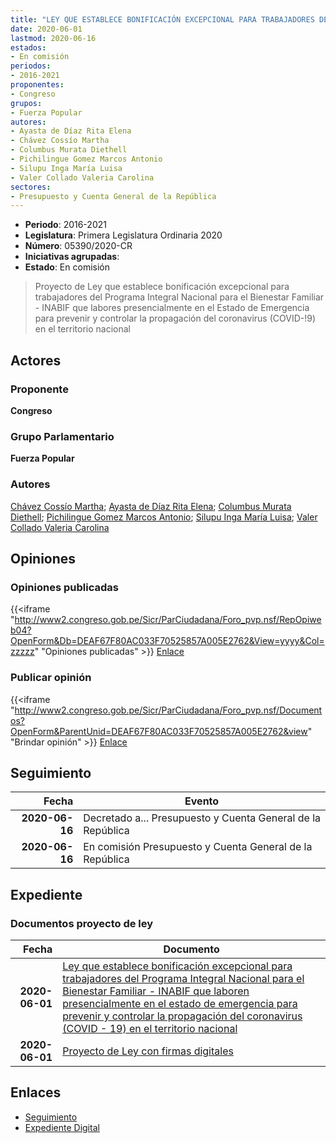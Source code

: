 ```yaml
---
title: "LEY QUE ESTABLECE BONIFICACIÓN EXCEPCIONAL PARA TRABAJADORES DEL PROGRAMA INTEGRAL NACIONAL PARA EL BIENESTAR FAMILIAR - INABIF QUE LABORES PRESENCIALMENTE EN EL ESTADO DE EMERGENCIA PARA PREVENIR Y CONTROLAR LA PROPAGACIÓN DEL CORONAVIRUS (COVID-19) EN EL TERRITORIO NACIONAL"
date: 2020-06-01
lastmod: 2020-06-16
estados:
- En comisión
periodos:
- 2016-2021
proponentes:
- Congreso
grupos:
- Fuerza Popular
autores:
- Ayasta de Díaz Rita Elena
- Chávez Cossío Martha
- Columbus Murata Diethell
- Pichilingue Gomez Marcos Antonio
- Silupu Inga María Luisa
- Valer Collado Valeria Carolina
sectores:
- Presupuesto y Cuenta General de la República
---
```

- **Periodo**: 2016-2021
- **Legislatura**: Primera Legislatura Ordinaria 2020
- **Número**: 05390/2020-CR
- **Iniciativas agrupadas**: 
- **Estado**: En comisión

> Proyecto de Ley que establece bonificación excepcional para trabajadores del Programa Integral Nacional para el Bienestar Familiar - INABIF que labores presencialmente en el Estado de Emergencia para prevenir y controlar la propagación del coronavirus (COVID-!9) en el territorio nacional


## Actores

### Proponente

**Congreso**

### Grupo Parlamentario

**Fuerza Popular**

### Autores

[Chávez Cossío Martha](mailto:mailto:mchavez@congreso.gob.pe); [Ayasta de Díaz Rita Elena](mailto:mailto:rayasta@congreso.gob.pe); [Columbus Murata Diethell](mailto:mailto:dcolumbus@congreso.gob.pe); [Pichilingue Gomez Marcos Antonio](mailto:mailto:mpichilingue@congreso.gob.pe); [Silupu Inga María Luisa](mailto:mailto:msilupu@congreso.gob.pe); [Valer Collado Valeria Carolina](mailto:mailto:vvaler@congreso.gob.pe)

## Opiniones

### Opiniones publicadas

{{<iframe "http://www2.congreso.gob.pe/Sicr/ParCiudadana/Foro_pvp.nsf/RepOpiweb04?OpenForm&Db=DEAF67F80AC033F70525857A005E2762&View=yyyy&Col=zzzzz" "Opiniones publicadas" >}}
[Enlace](http://www2.congreso.gob.pe/Sicr/ParCiudadana/Foro_pvp.nsf/RepOpiweb04?OpenForm&Db=DEAF67F80AC033F70525857A005E2762&View=yyyy&Col=zzzzz)

### Publicar opinión

{{<iframe "http://www2.congreso.gob.pe/Sicr/ParCiudadana/Foro_pvp.nsf/Documentos?OpenForm&ParentUnid=DEAF67F80AC033F70525857A005E2762&view" "Brindar opinión" >}}
[Enlace](http://www2.congreso.gob.pe/Sicr/ParCiudadana/Foro_pvp.nsf/Documentos?OpenForm&ParentUnid=DEAF67F80AC033F70525857A005E2762&view)


## Seguimiento

| Fecha | Evento |
|------:|--------|
| **2020-06-16** | Decretado a... Presupuesto y Cuenta General de la República |
| **2020-06-16** | En comisión Presupuesto y Cuenta General de la República |

## Expediente

### Documentos proyecto de ley

| Fecha | Documento |
|------:|-----------|
| **2020-06-01** | [Ley que establece bonificación excepcional para trabajadores del Programa Integral Nacional para el Bienestar Familiar - INABIF que laboren presencialmente en el estado de emergencia para prevenir y controlar la propagación del coronavirus (COVID - 19) en el territorio nacional](http://www.leyes.congreso.gob.pe/Documentos/2016_2021/Proyectos_de_Ley_y_de_Resoluciones_Legislativas/PL05390_20200601.pdf) |
| **2020-06-01** | [Proyecto de Ley con firmas digitales](http://www.leyes.congreso.gob.pe/Documentos/2016_2021/Proyectos_de_Ley_y_de_Resoluciones_Legislativas/Proyectos_Firmas_digitales/PL05390.pdf) |

## Enlaces

- [Seguimiento](http://www2.congreso.gob.pe/Sicr/TraDocEstProc/CLProLey2016.nsf/f7fff46988ca05b1052578e100829cc7/d75affd416a8f79f0525857a0074f7c1?OpenDocument)
- [Expediente Digital](http://www2.congreso.gob.pe/Sicr/TraDocEstProc/Expvirt_2011.nsf/visbusqptramdoc1621/05390?opendocument)


